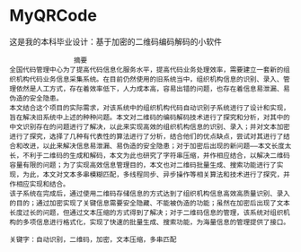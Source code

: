 MyQRCode
========
这是我的本科毕业设计：基于加密的二维码编码解码的小软件

                    摘要
    全国代码管理中心为了提高代码信息化服务水平，提高代码业务处理效率，需要建立一套新的组织机构代码业务信息采集系统。在目前仍然使用的旧系统当中，组织机构信息的识别、录入、管理依然是人工方式，存在着效率低下，人力成本高，容易出错的问题，也存在着信息易泄漏、易伪造的安全隐患。
    本文结合这个项目的实际需求，对该系统中的组织机构代码自动识别子系统进行了设计和实现，旨在解决旧系统中上述的种种问题。本文对二维码的编码解码技术进行了探究和分析，对其中的中文识别存在的问题进行了解决，以此来实现高效的组织机构信息的识别、录入；并对文本加密进行了探究，选择了几种有代表性的算法进行了分析，结合他们的优点缺点，尝试对其进行了结合和改进，以此来解决信息易泄漏、易伪造的安全隐患；对于加密后出现的新问题——本文长度太长，不利于二维码的生成和解码，本文为此也研究了字符串压缩，并作相应结合，以解决二维码容量有限的问题；为了实现高效信息管理目的，本文也对二维码批量生成、搜索功能进行了实现，为此，本文对文本多串模糊匹配，多线程同步、异步操作等相关算法和技术进行了探究，并作相应实现和结合。
    该子系统在完成后，通过使用二维码存储信息的方式达到了组织机构信息高效高质量识别、录入的目的；通过加密实现了关键信息需要安全隐藏、不能被伪造的功能；虽然在加密后出现了文本长度过长的问题，但通过文本压缩的方式得到了解决；对于二维码信息的管理，该系统对组织机构的多项信息进行格式化，实现了快速的批量生成、搜索功能，为海量信息的管理提供了接口。

    关键字：自动识别，二维码，加密，文本压缩，多串匹配
